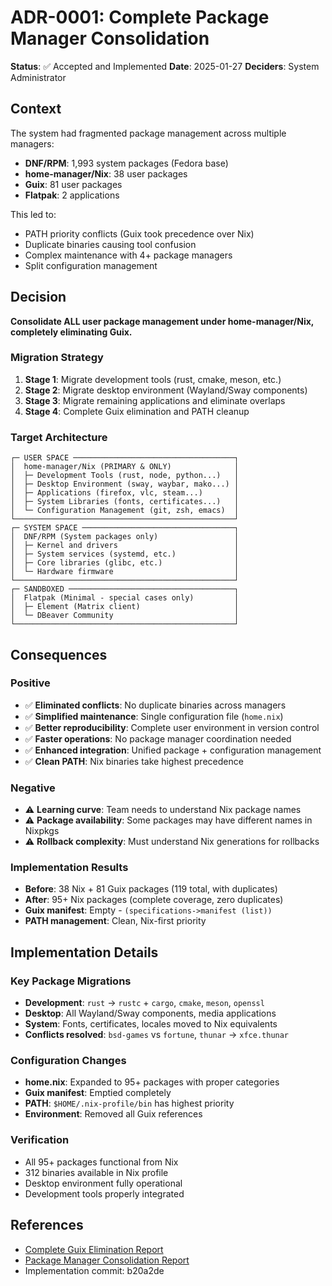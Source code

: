 # ADR-0001: Complete Package Manager Consolidation

**Status**: ✅ Accepted and Implemented
**Date**: 2025-01-27
**Deciders**: System Administrator

## Context

The system had fragmented package management across multiple managers:
- **DNF/RPM**: 1,993 system packages (Fedora base)
- **home-manager/Nix**: 38 user packages
- **Guix**: 81 user packages
- **Flatpak**: 2 applications

This led to:
- PATH priority conflicts (Guix took precedence over Nix)
- Duplicate binaries causing tool confusion
- Complex maintenance with 4+ package managers
- Split configuration management

## Decision

**Consolidate ALL user package management under home-manager/Nix, completely eliminating Guix.**

### Migration Strategy
1. **Stage 1**: Migrate development tools (rust, cmake, meson, etc.)
2. **Stage 2**: Migrate desktop environment (Wayland/Sway components)
3. **Stage 3**: Migrate remaining applications and eliminate overlaps
4. **Stage 4**: Complete Guix elimination and PATH cleanup

### Target Architecture
```
┌─ USER SPACE ────────────────────────────────────┐
│  home-manager/Nix (PRIMARY & ONLY)              │
│  ├─ Development Tools (rust, node, python...)   │
│  ├─ Desktop Environment (sway, waybar, mako...) │
│  ├─ Applications (firefox, vlc, steam...)       │
│  ├─ System Libraries (fonts, certificates...)   │
│  └─ Configuration Management (git, zsh, emacs)  │
└─────────────────────────────────────────────────┘
┌─ SYSTEM SPACE ──────────────────────────────────┐
│  DNF/RPM (System packages only)                 │
│  ├─ Kernel and drivers                          │
│  ├─ System services (systemd, etc.)             │
│  ├─ Core libraries (glibc, etc.)                │
│  └─ Hardware firmware                           │
└─────────────────────────────────────────────────┘
┌─ SANDBOXED ─────────────────────────────────────┐
│  Flatpak (Minimal - special cases only)         │
│  ├─ Element (Matrix client)                     │
│  └─ DBeaver Community                           │
└─────────────────────────────────────────────────┘
```

## Consequences

### Positive
- ✅ **Eliminated conflicts**: No duplicate binaries across managers
- ✅ **Simplified maintenance**: Single configuration file (`home.nix`)
- ✅ **Better reproducibility**: Complete user environment in version control
- ✅ **Faster operations**: No package manager coordination needed
- ✅ **Enhanced integration**: Unified package + configuration management
- ✅ **Clean PATH**: Nix binaries take highest precedence

### Negative
- ⚠️ **Learning curve**: Team needs to understand Nix package names
- ⚠️ **Package availability**: Some packages may have different names in Nixpkgs
- ⚠️ **Rollback complexity**: Must understand Nix generations for rollbacks

### Implementation Results
- **Before**: 38 Nix + 81 Guix packages (119 total, with duplicates)
- **After**: 95+ Nix packages (complete coverage, zero duplicates)
- **Guix manifest**: Empty - `(specifications->manifest (list))`
- **PATH management**: Clean, Nix-first priority

## Implementation Details

### Key Package Migrations
- **Development**: `rust` → `rustc` + `cargo`, `cmake`, `meson`, `openssl`
- **Desktop**: All Wayland/Sway components, media applications
- **System**: Fonts, certificates, locales moved to Nix equivalents
- **Conflicts resolved**: `bsd-games` vs `fortune`, `thunar` → `xfce.thunar`

### Configuration Changes
- **home.nix**: Expanded to 95+ packages with proper categories
- **Guix manifest**: Emptied completely
- **PATH**: `$HOME/.nix-profile/bin` has highest priority
- **Environment**: Removed all Guix references

### Verification
- All 95+ packages functional from Nix
- 312 binaries available in Nix profile
- Desktop environment fully operational
- Development tools properly integrated

## References

- [Complete Guix Elimination Report](../../../complete-guix-elimination-report.md)
- [Package Manager Consolidation Report](../../../package-manager-consolidation-report.md)
- Implementation commit: b20a2de
